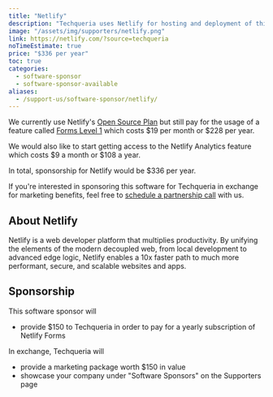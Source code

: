 ```yaml
---
title: "Netlify"
description: "Techqueria uses Netlify for hosting and deployment of this website."
image: "/assets/img/supporters/netlify.png"
link: https://netlify.com/?source=techqueria
noTimeEstimate: true
price: "$336 per year"
toc: true
categories:
  - software-sponsor
  - software-sponsor-available
aliases:
  - /support-us/software-sponsor/netlify/
---
```


We currently use Netlify's [Open Source Plan](https://www.netlify.com/legal/open-source-policy/) but still pay for the usage of a feature called [Forms Level 1](https://www.netlify.com/products/forms/) which costs $19 per month or $228 per year.

We would also like to start getting access to the Netlify Analytics feature which costs $9 a month or $108 a year.

In total, sponsorship for Netlify would be $336 per year.

If you're interested in sponsoring this software for Techqueria in exchange for marketing benefits, feel free to [schedule a partnership call](https://calendly.com/techqueria/hello/?source=website) with us.

## About Netlify

Netlify is a web developer platform that multiplies productivity. By unifying the elements of the modern decoupled web, from local development to advanced edge logic, Netlify enables a 10x faster path to much more performant, secure, and scalable websites and apps.

## Sponsorship

This software sponsor will

- provide $150 to Techqueria in order to pay for a yearly subscription of Netlify Forms

In exchange, Techqueria will

- provide a marketing package worth $150 in value
- showcase your company under "Software Sponsors" on the Supporters page

